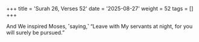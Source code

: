 +++
title = 'Surah 26, Verses 52'
date = '2025-08-27'
weight = 52
tags = []
+++

And We inspired Moses, ˹saying,˺ “Leave with My servants at night, for you will surely be pursued.”